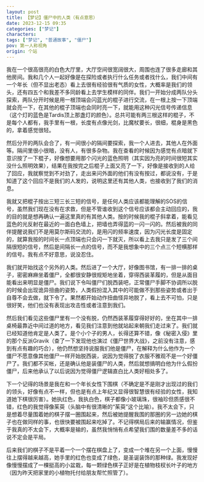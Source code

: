 ```yaml
---
layout: post
title: 【梦记】僵尸中的人类（有点意思）
date: 2023-12-15 09:35
categories: ["梦记"]
characters: 
tags: ["梦记", "普通故事", "僵尸"]
pov: 第一人称视角
origin: 个站
---
```


我在一个很高很亮的白色大厅里，大厅空间很宽阔很大，周围也连了很多走廊和其他房间。我和几个人一起好像是在探险或者执行什么任务或者找什么，我们中间有一个年长（但不显出老态）看上去很有经验很有气质的女性，大概率是我们的领头，还有四五个和我差不多同龄看上去学生模样的同伴。我们一开始分成两队分头探索，两队分开时候是用一根顶端会闪蓝光的棍子进行交流，在一根上按一下顶端就会亮一下，在其他的棍子顶端也会同时亮一下，就能用这种闪光信号传递信息（这个灯的蓝色是Tardis顶上那盏灯的颜色）。总共可能有两三根这样的棍子，不是每个人都有，我手里有一根，长度有点像光剑，比魔杖要长，很细，棍身是黑色的，拿着感觉很轻。

然后分开的两队会合了，有一间很小的隔间要探索，我一个人进去，其他人在外面等。隔间里很小很暗，没有人，有很多杂物。我在查看的时候因为感觉有点暗就下意识按了一下棍子，好像想要用那个闪光的蓝色照明（其实因为亮的时间很短其实没什么照明效果），结果在我按完之后棍子上面又亮了一下，好像是接收到的人给了回应，我就察觉到不对劲了，走出来问外面的他们有没有按过，都说没有，于是知道了这个回应不是我们的人发的，说明这里还有其他人类，也接收到了我们的消息。

我就又把棍子按出三短三长三短的信号，是任何人类应该都能理解的SOS的信号，虽然我们现在没有在求救，但是不管谁收到这个信号应该都会主动回应的，我的目的就是想再确认一遍这里真的有其他人类。按的时候我的棍子斜拿着，能看见蓝色的光反射在最近的一面白色墙上，把墙也弄得蓝的一闪一闪的。然后被我的同伴提醒说我们不是用莫尔斯码交流的，是用闪的频率速度，因为闪光长度是固定的，就算我按的时间长一点顶端也只会闪一下就灭，所以看上去我只是发了三个间隔很短的信号，然后是间隔长一点的信号，而不是我想象中的三个点三个短横那样的信号。我有点不好意思，说没忍住。

我们就开始找这个另外的人类。然后进了一个大厅，好像图书馆，有一排一排的桌子，密密麻麻坐着僵尸，全都很安静很规矩地坐着，穿得西装革履的，但是从面目能看出来明显是僵尸。我们说下令叫僵尸们脱西装吧，正常僵尸手脚不协调所以脱的时候会出现诡异扭曲的姿势，人类假扮混入其中的可能做不到那些姿势或者出于自尊不会去做，就下令了。果然都开始动作扭曲怪异地脱了，看上去不可怕，只是很好笑，他们也没有表现出攻击性或者注意到我们。

然后我们看见这些僵尸里有一个没有脱，仍然西装革履穿得好好的，坐在其中一排桌椅最靠近中间过道的地方，看见我们注意到他就站起来朝我们走过来了。我们就已经知道他肯定是人类了。是个小个子的男人，长得还算不错，像《秘密入侵》里的那个反派Gravik（查了一下发现他也演过《僵尸世界大战》，之前没有注意，感到有点有趣的巧合），他仍然想坚持说服我们他是僵尸，在解释为什么他作为一个僵尸不愿意像其他僵尸一样开始脱西装，说因为觉得脱了衣服不雅观不是一个好僵尸了。我们都不买帐，还是确认他是装僵尸的人类，然后就想搞明白他为什么假扮僵尸，后来他承认了以后说因为觉得僵尸逻辑直白比人类好相处多了。

下一个记得的场景是我在和一个年长女性下围棋（不确定是不是刚才出现过的我们的领头，好像有点不一样，但也是有点上年纪又显得很智慧很有经验的女性，我知道她下棋很厉害）。她执红色，我执白色，棋子都像小玻璃珠，很袖珍但质感很不错，红色的我觉得像茱萸（头脑中有很清晰的“茱萸”这个比喻）。我不太会下，只是想着尽量围着她的棋子摆一圈围起来，然后被她提醒我围的那圈的另一边她的棋子也在做同样的事，也很快要被围起来吃掉了。不记得棋局后来的输赢情况，但鉴于我真的不太会下，大概率是输的，虽然我悄悄有点希望我们围的数量差不多的话说不定会是平局。

后来我们的棋子不是平着一个一个摆在棋盘上了，变成一个堆在另一个上面，慢慢往上摆得越来越高，她手里的红色也变成了绿色，是圣诞装饰的那种绿。我发现好像慢慢摆成了一棵挺高的小盆栽，每一颗绿色棋子正好是在植物枝杈长叶子的地方（因为昨天把家里的小植物托付给朋友帮忙照管了）。

